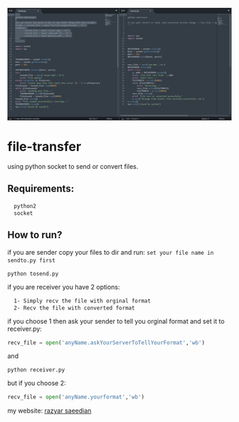 ![Logo](logo.png)
# file-transfer
using python socket to send or convert files.

## Requirements: 
```
  python2
  socket
 ```
 
## How to run?
if you are sender copy your files to dir and run:
` set your file name in sendto.py first `

```terminal
python tosend.py 
```

if you are receiver you have 2 options:
```
  1- Simply recv the file with orginal format
  2- Recv the file with converted format
```
if you choose 1 then
ask your sender to tell you orginal format and set it to receiver.py:
```python
recv_file = open('anyName.askYourServerToTellYourFormat','wb')
```
and
```terminal
python receiver.py
```

but if you choose 2:
 ```python
recv_file = open('anyName.yourformat','wb')
```

my website: [razyar saeedian](https://khoderazyar.ir)
